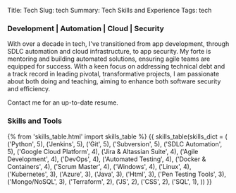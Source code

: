 Title: Tech
Slug: tech
Summary: Tech Skills and Experience
Tags: tech

### Development | Automation | Cloud | Security

With over a decade in tech, I've transitioned from app development, through SDLC automation and cloud infrastructure, to app security. My forte is mentoring and building automated solutions, ensuring agile teams are equipped for success. With a keen focus on addressing technical debt and a track record in leading pivotal, transformative projects, I am passionate about both doing and teaching, aiming to enhance both software security and efficiency.

Contact me for an up-to-date resume.

### Skills and Tools

{% from 'skills_table.html' import skills_table %}
{{ skills_table(skills_dict = (
    ('Python', 5),
    ('Jenkins', 5),
    ('Git', 5),
    ('Subversion', 5),
    ('SDLC Automation', 5),
    ('Google Cloud Platform', 4),
    ('Jira & Altassian Suite', 4),
    ('Agile Development', 4),
    ('DevOps', 4),
    ('Automated Testing', 4),
    ('Docker & Containers', 4),
    ('Scrum Master', 4),
    ('Windows', 4),
    ('Linux', 4),
    ('Kubernetes', 3),
    ('Azure', 3),
    ('Java', 3),
    ('Html', 3),
    ('Pen Testing Tools', 3),
    ('Mongo/NoSQL', 3),
    ('Terraform', 2),
    ('JS', 2),
    ('CSS', 2),
    ('SQL', 1),
    )) }}
